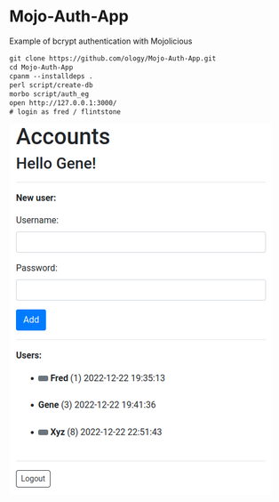 # Mojo-Auth-App

Example of bcrypt authentication with Mojolicious

    git clone https://github.com/ology/Mojo-Auth-App.git
    cd Mojo-Auth-App
    cpanm --installdeps .
    perl script/create-db
    morbo script/auth_eg
    open http://127.0.0.1:3000/
    # login as fred / flintstone

![AuthEg-UI](AuthEg-UI.png)
